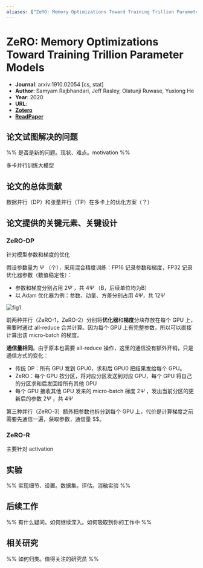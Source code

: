 ```yaml
---
aliases: ["ZeRO: Memory Optimizations Toward Training Trillion Parameter Models", "ZeRO: Memory Optimizations Toward Training Trillion Parameter Models, 2020", "ZeRO"]
---
```

# ZeRO: Memory Optimizations Toward Training Trillion Parameter Models

- **Journal**: arxiv:1910.02054 [cs, stat]
- **Author**: Samyam Rajbhandari, Jeff Rasley, Olatunji Ruwase, Yuxiong He
- **Year**: 2020
- **URL**:
- [**Zotero**](zotero://select/items/@2020ZeROMemoryOptimizationsRajbhandari)
- [**ReadPaper**](https://readpaper.com/pdf-annotate/note?pdfId=4544095804202164225&noteId=1673522372508150784)

## 论文试图解决的问题

%% 是否是新的问题。现状、难点。motivation %%

多卡并行训练大模型

## 论文的总体贡献

数据并行（DP）和张量并行（TP）在多卡上的优化方案（？）

## 论文提供的关键元素、关键设计

### ZeRO-DP

针对模型参数和梯度的优化

假设参数量为 $\Psi$ （个），采用混合精度训练：FP16 记录参数和梯度，FP32 记录优化器参数（数值稳定性）：
- 参数和梯度分别占用 $2\Psi$ ，共 $4\Psi$ （B，后续单位均为B）
- 以 Adam 优化器为例：参数、动量、方差分别占用 $4\Psi$，共 $12\Psi$

![fig1](https://pdf.cdn.readpaper.com/parsed/fetch_target/53affc1b8f3d34d4f3a0a9664456014f_2_Figure_1.png)

前两种并行（ZeRO-1，ZeRO-2）分别将**优化器**和**梯度**分块存放在每个 GPU 上，需要时通过 all-reduce 合并计算。因为每个 GPU 上有完整参数，所以可以直接计算出该 micro-batch 的梯度。

**通信量相同**。由于原本也需要 all-reduce 操作，这里的通信没有额外开销，只是通信方式的变化：
- 传统 DP：所有 GPU 发到 GPU0，求和后 GPU0 把结果发给每个 GPU。
- ZeRO：每个 GPU 按分区，将对应分区发送到对应 GPU，每个 GPU 将自己的分区求和后发回给所有其他 GPU
- 每个 GPU 接收其他 GPU 发来的 micro-batch 梯度 $2\Psi$ ，发出当前分区的更新后的参数 $2\Psi$ ，共 $4\Psi$

第三种并行（ZeRO-3）额外把参数也拆分到每个 GPU 上，代价是计算梯度之前需要先通信一遍，获取参数，通信量 $$。

### ZeRO-R

主要针对 activation

## 实验

%% 实现细节、设置。数据集。评估。消融实验 %%

## 后续工作

%% 有什么疑问。如何继续深入。如何吸取到你的工作中 %%

## 相关研究

%% 如何归类。值得关注的研究员 %%
